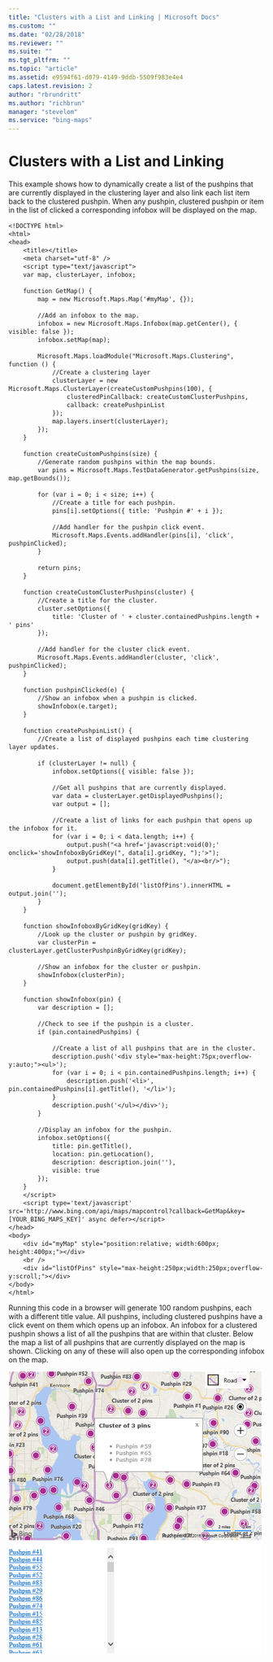 ```yaml
---
title: "Clusters with a List and Linking | Microsoft Docs"
ms.custom: ""
ms.date: "02/28/2018"
ms.reviewer: ""
ms.suite: ""
ms.tgt_pltfrm: ""
ms.topic: "article"
ms.assetid: e9594f61-d079-4149-9ddb-5509f983e4e4
caps.latest.revision: 2
author: "rbrundritt"
ms.author: "richbrun"
manager: "stevelom"
ms.service: "bing-maps"
---
```

# Clusters with a List and Linking
This example shows how to dynamically create a list of the pushpins that are currently displayed in the clustering layer and also link each list item back to the clustered pushpin. When any pushpin, clustered pushpin or item in the list of clicked a corresponding infobox will be displayed on the map.

```
<!DOCTYPE html>
<html>
<head>
    <title></title>
    <meta charset="utf-8" />
	<script type="text/javascript">
    var map, clusterLayer, infobox;

	function GetMap() {
	    map = new Microsoft.Maps.Map('#myMap', {});

        //Add an infobox to the map.
	    infobox = new Microsoft.Maps.Infobox(map.getCenter(), { visible: false });
	    infobox.setMap(map);

        Microsoft.Maps.loadModule("Microsoft.Maps.Clustering", function () {
            //Create a clustering layer
            clusterLayer = new Microsoft.Maps.ClusterLayer(createCustomPushpins(100), {
                clusteredPinCallback: createCustomClusterPushpins,
                callback: createPushpinList
            });
            map.layers.insert(clusterLayer);
        });
	}

	function createCustomPushpins(size) {
        //Generate random pushpins within the map bounds.
	    var pins = Microsoft.Maps.TestDataGenerator.getPushpins(size, map.getBounds());

	    for (var i = 0; i < size; i++) {
	        //Create a title for each pushpin.
	        pins[i].setOptions({ title: 'Pushpin #' + i });

	        //Add handler for the pushpin click event.
	        Microsoft.Maps.Events.addHandler(pins[i], 'click', pushpinClicked);
	    }

	    return pins;
	}

	function createCustomClusterPushpins(cluster) {
	    //Create a title for the cluster.
	    cluster.setOptions({
	        title: 'Cluster of ' + cluster.containedPushpins.length + ' pins'
	    });

	    //Add handler for the cluster click event.
	    Microsoft.Maps.Events.addHandler(cluster, 'click', pushpinClicked);
	}

	function pushpinClicked(e) {
        //Show an infobox when a pushpin is clicked.
	    showInfobox(e.target);
	}

	function createPushpinList() {
	    //Create a list of displayed pushpins each time clustering layer updates.

	    if (clusterLayer != null) {
	        infobox.setOptions({ visible: false });

            //Get all pushpins that are currently displayed.
	        var data = clusterLayer.getDisplayedPushpins();
	        var output = [];

            //Create a list of links for each pushpin that opens up the infobox for it.
	        for (var i = 0; i < data.length; i++) {
	            output.push("<a href='javascript:void(0);' onclick='showInfoboxByGridKey(", data[i].gridKey, ");'>");
	            output.push(data[i].getTitle(), "</a><br/>");
	        }

	        document.getElementById('listOfPins').innerHTML = output.join('');
	    }
	}

	function showInfoboxByGridKey(gridKey) {
        //Look up the cluster or pushpin by gridKey.
        var clusterPin = clusterLayer.getClusterPushpinByGridKey(gridKey);

        //Show an infobox for the cluster or pushpin.
	    showInfobox(clusterPin);
	}

	function showInfobox(pin) {
	    var description = [];

        //Check to see if the pushpin is a cluster.
	    if (pin.containedPushpins) {

	        //Create a list of all pushpins that are in the cluster.
	        description.push('<div style="max-height:75px;overflow-y:auto;"><ul>');
	        for (var i = 0; i < pin.containedPushpins.length; i++) {
	            description.push('<li>', pin.containedPushpins[i].getTitle(), '</li>');
	        }
	        description.push('</ul></div>');
	    }

        //Display an infobox for the pushpin.
	    infobox.setOptions({
	        title: pin.getTitle(),
	        location: pin.getLocation(),
	        description: description.join(''),
	        visible: true
	    });
	}
    </script>
    <script type='text/javascript' src='http://www.bing.com/api/maps/mapcontrol?callback=GetMap&key=[YOUR_BING_MAPS_KEY]' async defer></script>
</head>
<body>
    <div id="myMap" style="position:relative; width:600px; height:400px;"></div>
    <br />
    <div id="listOfPins" style="max-height:250px;width:250px;overflow-y:scroll;"></div>
</body>
</html>
```

Running this code in a browser will generate 100 random pushpins, each with a different title value. All pushpins, including clustered pushpins have a click event on them which opens up an infobox. An infobox for a clustered pushpin shows a list of all the pushpins that are within that cluster. Below the map a list of all pushpins that are currently displayed on the map is shown. Clicking on any of these will also open up the corresponding infobox on the map. 

![BMV8_ClusteringListExample](../v8-web-control/media/bmv8-clusteringlistexample.png)